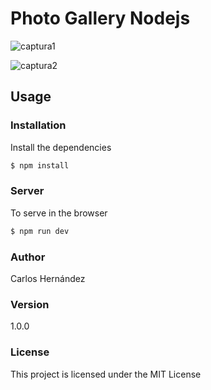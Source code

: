 # Photo Gallery Nodejs

![captura1](https://user-images.githubusercontent.com/16615266/52750241-55665f00-2fb1-11e9-839e-36b8f04933b2.JPG)

![captura2](https://user-images.githubusercontent.com/16615266/52750243-57c8b900-2fb1-11e9-83b7-04866e9f5b8a.JPG)

## Usage

### Installation

Install the dependencies

```sh
$ npm install
```

### Server
To serve in the browser

```sh
$ npm run dev
```


### Author

Carlos Hernández

### Version

1.0.0

### License

This project is licensed under the MIT License
